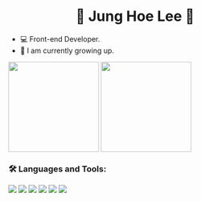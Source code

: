 <h1 align="center">🍒 Jung Hoe Lee 🍒</h1>

- 💻 Front-end Developer.
- 🌱 I am currently growing up.
<p>
<img src="https://github-readme-stats-junghoe.vercel.app/api?username=junghoe&theme=synthwave&show_icons=true" style="height:180px" align="center"/>
<img src="https://github-readme-stats-junghoe.vercel.app/api/top-langs/?username=junghoe&layout=compact" align="center" style="height:180px" >
</p>

<h3 align="left">🛠 Languages and Tools:</h3>
<p align="left">
<img src="https://img.shields.io/badge/CSS3-1572B6?style=flat-square&logo=CSS3&logoColor=white"/> </t>
<img src="https://img.shields.io/badge/HTML5-E34F26?style=flat-square&logo=HTML5&logoColor=white"/> 
<img src="https://img.shields.io/badge/JavaScript-F7DF1E?style=flat-square&logo=JavaScript&logoColor=white"/>
<img src="https://img.shields.io/badge/TypeScript-3178C6?style=flat-square&logo=TypeScript&logoColor=white"/>
<img src="https://img.shields.io/badge/React-61DAFB?style=flat-square&logo=React&logoColor=white"/>
<img src="https://img.shields.io/badge/Styled Components-DB7093?style=flat-square&logo=styledcomponents&logoColor=white"/>